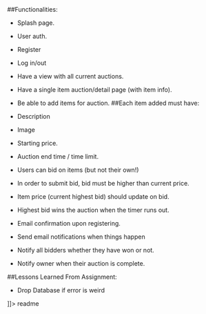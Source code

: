 <snippet>
  <content><![CDATA[
# ${1:Auction Site}

##Functionalities:
* Splash page.
* User auth.
* Register
* Log in/out
* Have a view with all current auctions.
* Have a single item auction/detail page (with item info).
* Be able to add items for auction.
##Each item added must have:
* Description
* Image
* Starting price.
* Auction end time / time limit.
* Users can bid on items (but not their own!)

* In order to submit bid, bid must be higher than current price.
* Item price (current highest bid) should update on bid.
* Highest bid wins the auction when the timer runs out.
* Email confirmation upon registering.

* Send email notifications when things happen
* Notify all bidders whether they have won or not.
* Notify owner when their auction is complete.

##Lessons Learned From Assignment:
* Drop Database if error is weird

]]></content>
  <tabTrigger>readme</tabTrigger>
</snippet>
